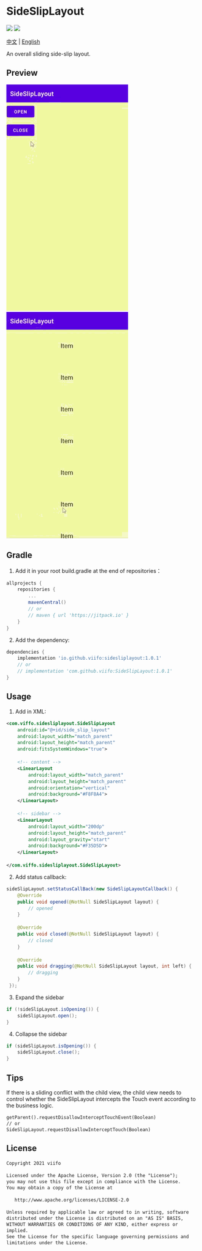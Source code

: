 # SideSlipLayout

[![](https://jitpack.io/v/viifo/SideSlipLayout.svg)](https://jitpack.io/#viifo/SideSlipLayout) [![](https://maven-badges.herokuapp.com/maven-central/io.github.viifo/sidesliplayout/badge.svg)](https://search.maven.org/artifact/io.github.viifo/sidesliplayout)

[中文](https://gitee.com/viifo/SideSlipLayout/blob/master/README.md) | [English](https://gitee.com/viifo/SideSlipLayout/blob/master/README_en.md)

An overall sliding side-slip layout.



## Preview

![](./screenshots/p1.gif)      ![](./screenshots/p2.gif)



## Gradle

1.  Add it in your root build.gradle at the end of repositories：

```groovy
allprojects {
    repositories {
        ...
        mavenCentral()
        // or
        // maven { url 'https://jitpack.io' }
    }
}
```

2.  Add the dependency:

```groovy
dependencies {
    implementation 'io.github.viifo:sidesliplayout:1.0.1'
    // or
    // implementation 'com.github.viifo:SideSlipLayout:1.0.1'
}
```



## Usage

1.  Add in XML:

```xml
<com.viffo.sidesliplayout.SideSlipLayout
    android:id="@+id/side_slip_layout"
    android:layout_width="match_parent"
    android:layout_height="match_parent"
    android:fitsSystemWindows="true">

    <!-- content -->
    <LinearLayout
        android:layout_width="match_parent"
        android:layout_height="match_parent"
        android:orientation="vertical"
        android:background="#F8F8A4">   
    </LinearLayout>

    <!-- sidebar -->
    <LinearLayout
        android:layout_width="200dp"
        android:layout_height="match_parent"
        android:layout_gravity="start"
        android:background="#F35D5D">
    </LinearLayout>

</com.viffo.sidesliplayout.SideSlipLayout>
```

2.  Add status callback:

```java
sideSlipLayout.setStatusCallBack(new SideSlipLayoutCallback() {
    @Override
    public void opened(@NotNull SideSlipLayout layout) {
        // opened
    }

    @Override
    public void closed(@NotNull SideSlipLayout layout) {
        // closed
    }

    @Override
    public void dragging(@NotNull SideSlipLayout layout, int left) {
        // dragging
    }
 });
```

3.  Expand the sidebar

```java
if (!sideSlipLayout.isOpening()) {
    sideSlipLayout.open();
}
```

4.  Collapse the sidebar

```java
if (sideSlipLayout.isOpening()) {
    sideSlipLayout.close();
}
```



## Tips

If there is a sliding conflict with the child view, the child view needs to control whether the SideSlipLayout intercepts the Touch event according to the business logic.

```
getParent().requestDisallowInterceptTouchEvent(Boolean)
// or 
SideSlipLayout.requestDisallowInterceptTouch(Boolean)
```



## License

```
Copyright 2021 viifo

Licensed under the Apache License, Version 2.0 (the "License");
you may not use this file except in compliance with the License.
You may obtain a copy of the License at

   http://www.apache.org/licenses/LICENSE-2.0

Unless required by applicable law or agreed to in writing, software
distributed under the License is distributed on an "AS IS" BASIS,
WITHOUT WARRANTIES OR CONDITIONS OF ANY KIND, either express or implied.
See the License for the specific language governing permissions and
limitations under the License.
```

